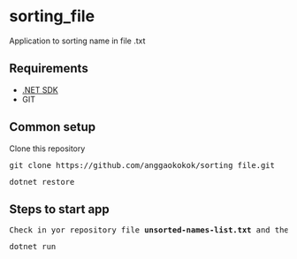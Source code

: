 # sorting_file
Application to sorting name in file .txt

<h2>Requirements</h2>
</hr>
<ul>
  <li><a href="https://dotnet.microsoft.com/download">.NET SDK<a></li>
  <li>GIT</li>
</ul>
<h2>Common setup</h2>
 Clone this repository
 <pre>git clone https://github.com/anggaokokok/sorting_file.git</pre>
 <pre>dotnet restore</pre>
 <h2>Steps to start app</h2>
 <pre>Check in yor repository file <strong>unsorted-names-list.txt</strong> and then fill in the names to be sorted</pre>
 <pre>dotnet run</pre>
